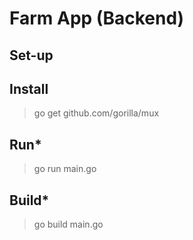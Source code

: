 # Farm App (Backend)

## Set-up

**Install**
----
> go get github.com/gorilla/mux

**Run***
----
> go run main.go

**Build***
----
> go build main.go